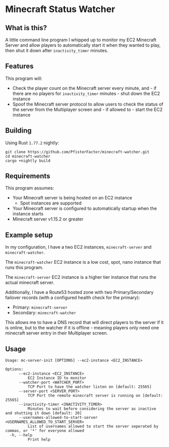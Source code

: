 # Minecraft Status Watcher

## What is this?
A little command line program I whipped up to monitor my EC2 Minecraft Server and allow players to automatically start it when they wanted to play, then shut it down after `inactivity_timer` minutes.

## Features
This program will:
- Check the player count on the Minecraft server every minute, and - if there are no players for `inactivity_timer` minutes - shut down the EC2 instance
- Spoof the Minecraft server protocol to allow users to check the status of the server from the Multiplayer screen and - if allowed to - start the EC2 instance

## Building
Using Rust `1.77.2` nightly:
```
git clone https://github.com/PfisterFactor/minecraft-watcher.git
cd minecraft-watcher
cargo +nightly build
```
## Requirements


This program assumes:
- Your Minecraft server is being hosted on an EC2 instance
    - Spot instances are supported
- Your Minecraft server is configured to automatically startup when the instance starts
- Minecraft server v1.15.2 or greater

## Example setup
In my configuration, I have a two EC2 instances, `minecraft-server` and `minecraft-watcher`.

The `minecraft-watcher` EC2 instance is a low cost, spot, nano instance that runs this program.

The `minecraft-server` EC2 instance is a higher tier instance that runs the actual minecraft server.

Additionally, I have a Route53 hosted zone with two Primary/Secondary failover records (with a configured health check for the primary):
- Primary: `minecraft-server`
- Secondary: `minecraft-watcher`

This allows me to have a DNS record that will direct players to the server if it is online, but to the watcher if it is offline - meaning players only need one minecraft server entry in their Multiplayer screen.

## Usage

```
Usage: mc-server-init [OPTIONS] --ec2-instance <EC2_INSTANCE>

Options:
      --ec2-instance <EC2_INSTANCE>
          EC2 Instance ID to monitor
      --watcher-port <WATCHER_PORT>
          TCP Port to have the watcher listen on [default: 25565]
      --server-port <SERVER_PORT>
          TCP Port the remote minecraft server is running on [default: 25565]
      --inactivity-timer <INACTIVITY_TIMER>
          Minutes to wait before considering the server as inactive and shutting it down [default: 20]
      --usernames-allowed-to-start-server <USERNAMES_ALLOWED_TO_START_SERVER>
          List of usernames allowed to start the server seperated by commas, or '*' for everyone allowed
  -h, --help
          Print help
```

